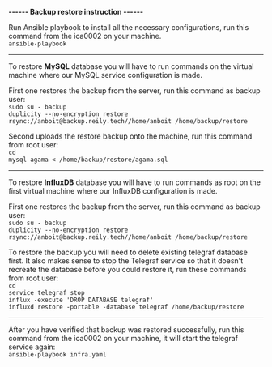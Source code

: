 **------ Backup restore instruction ------**

Run Ansible playbook to install all the necessary configurations, run this command from the ica0002 on your machine.<br>
```ansible-playbook```

----------------------------------------

To restore **MySQL** database you will have to run commands on the virtual machine where our MySQL service configuration is made. 

First one restores the backup from the server, run this command as backup user:<br>
```sudo su - backup``` <br>
```duplicity --no-encryption restore rsync://anboit@backup.reily.tech//home/anboit /home/backup/restore```

Second uploads the restore backup onto the machine, run this command from root user:<br>
```cd```<br>
```mysql agama < /home/backup/restore/agama.sql```

----------------------------------------

To restore **InfluxDB** database you will have to run commands as root on the first virtual machine where our InfluxDB configuration is made.

First one restores the backup from the server, run this command as backup user:<br>
```sudo su - backup```<br>
```duplicity --no-encryption restore rsync://anboit@backup.reily.tech//home/anboit /home/backup/restore```

To restore the backup you will need to delete existing telegraf database first. It also makes sense to stop the Telegraf service so that it doesn't recreate the database before you could restore it, run these commands from root user:<br>
```cd```<br>
```service telegraf stop```<br>
```influx -execute 'DROP DATABASE telegraf'```<br>
```influxd restore -portable -database telegraf /home/backup/restore```

----------------------------------------

After you have verified that backup was restored successfully, run this command from the ica0002 on your machine,
it will start the telegraf service again:<br>
```ansible-playbook infra.yaml```
